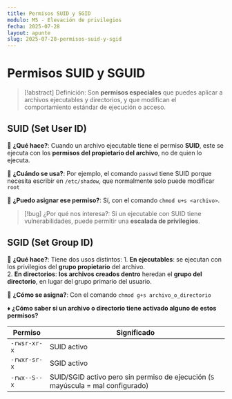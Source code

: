 ```yaml
---
title: Permisos SUID y SGID
modulo: M5 - Elevación de privilegios
fecha: 2025-07-28
layout: apunte
slug: 2025-07-28-permisos-suid-y-sgid
---
```

# Permisos SUID y SGUID
>[!abstract] Definición:
>Son **permisos especiales** que puedes aplicar a archivos ejecutables y directorios, y que modifican el comportamiento estándar de ejecución o acceso.

## SUID (Set User ID)
🔹 **¿Qué hace?**: Cuando un archivo ejecutable tiene el permiso **SUID**, este se ejecuta con los **permisos del propietario del archivo**, no de quien lo ejecuta.

🔹 **¿Cuándo se usa?**: Por ejemplo, el comando `passwd` tiene SUID porque necesita escribir en `/etc/shadow`, que normalmente solo puede modificar `root`

🔹 **¿Puedo asignar ese permiso?**: Sí, con el comando `chmod u+s <archivo>`.

>[!bug] ¿Por qué nos interesa?:
>Si un ejecutable con SUID tiene vulnerabilidades, puede permitir una **escalada de privilegios**.

## SGID (Set Group ID)
🔸 **¿Qué hace?**: Tiene dos usos distintos:
	1. **En ejecutables**: se ejecutan con los privilegios del **grupo propietario** del archivo.    
	2. **En directorios**: **los archivos creados dentro** heredan el **grupo del directorio**, en lugar del grupo primario del usuario.

🔸 **¿Cómo se asigna?**: Con el comando `chmod g+s archivo_o_directorio`

♦️ **¿Cómo saber si un archivo o directorio tiene activado alguno de estos permisos?**

| Permiso      | Significado                                                                      |
| ------------ | -------------------------------------------------------------------------------- |
| `-rwsr-xr-x` | SUID activo                                                                      |
| `-rwxr-sr-x` | SGID activo                                                                      |
| `-rwx--S--x` | SUID/SGID activo pero sin permiso de ejecución (`S` mayúscula = mal configurado) |